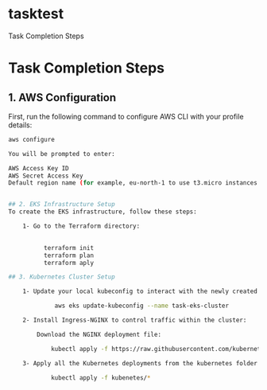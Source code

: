 # tasktest

Task Completion Steps
# Task Completion Steps

## 1. AWS Configuration

First, run the following command to configure AWS CLI with your profile details:

```bash
aws configure

You will be prompted to enter:

AWS Access Key ID
AWS Secret Access Key
Default region name (for example, eu-north-1 to use t3.micro instances in the free tier, adjust according to your region requirements).


## 2. EKS Infrastructure Setup
To create the EKS infrastructure, follow these steps:

    1- Go to the Terraform directory:

   
          terraform init
          terraform plan
          terraform aply

## 3. Kubernetes Cluster Setup

    1- Update your local kubeconfig to interact with the newly created EKS cluster:

             aws eks update-kubeconfig --name task-eks-cluster

    2- Install Ingress-NGINX to control traffic within the cluster:

        Download the NGINX deployment file:

            kubectl apply -f https://raw.githubusercontent.com/kubernetes/ingress-nginx/main/deploy/static/provider/cloud/deploy.yaml

    3- Apply all the Kubernetes deployments from the kubernetes folder:

            kubectl apply -f kubenetes/*



